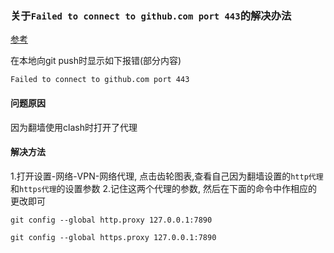 ### 关于`Failed to connect to github.com port 443`的解决办法

[参考](https://blog.csdn.net/qq_34817440/article/details/106420689)

在本地向git push时显示如下报错(部分内容)
```shell
Failed to connect to github.com port 443
```

#### 问题原因
因为翻墙使用clash时打开了代理

#### 解决方法

1.打开设置-网络-VPN-网络代理, 点击齿轮图表,查看自己因为翻墙设置的`http代理`和`https代理`的设置参数
2.记住这两个代理的参数, 然后在下面的命令中作相应的更改即可
```Shell
git config --global http.proxy 127.0.0.1:7890

git config --global https.proxy 127.0.0.1:7890
```